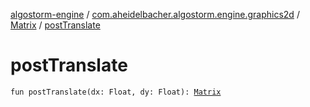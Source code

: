 [algostorm-engine](../../index.md) / [com.aheidelbacher.algostorm.engine.graphics2d](../index.md) / [Matrix](index.md) / [postTranslate](.)

# postTranslate

`fun postTranslate(dx: Float, dy: Float): `[`Matrix`](index.md)
